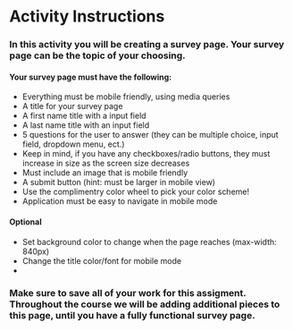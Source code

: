 # Activity Instructions

### In this activity you will be creating a survey page. Your survey page can be the topic of your choosing. 

#### Your survey page must have the following:

- Everything must be mobile friendly, using media queries
- A title for your survey page 
- A first name title with a input field
- A last name title with an input field
- 5 questions for the user to answer (they can be multiple choice, input field, dropdown menu, ect.)
- Keep in mind, if you have any checkboxes/radio buttons, they must increase in size as the screen size decreases
- Must include an image that is mobile friendly
- A submit button (hint: must be larger in mobile view)
- Use the complimentry color wheel to pick your color scheme!
- Application must be easy to navigate in mobile mode

#### Optional

- Set background color to change when the page reaches (max-width: 840px)
- Change the title color/font for mobile mode
- 

### Make sure to save all of your work for this assigment. Throughout the course we will be adding additional pieces to this page, until you have a fully functional survey page.